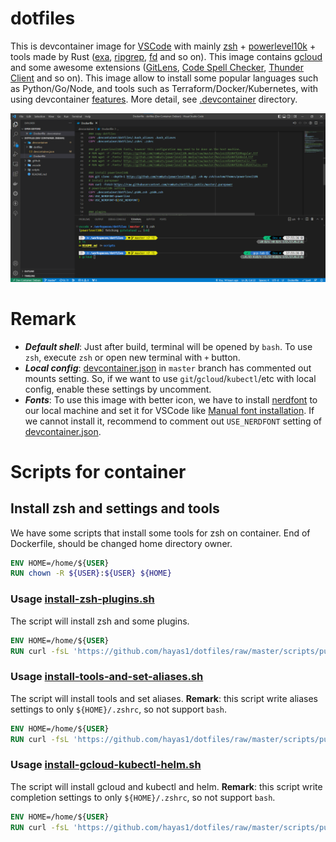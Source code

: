 # dotfiles
This is devcontainer image for [VSCode](https://github.com/microsoft/vscode) with mainly [zsh](https://github.com/zsh-users/zsh) + [powerlevel10k](https://github.com/romkatv/powerlevel10k) + tools made by Rust ([exa](https://github.com/ogham/exa), [ripgrep](https://github.com/BurntSushi/ripgrep), [fd](https://github.com/sharkdp/fd) and so on). This image contains [gcloud](https://github.com/google-cloud-sdk-unofficial/google-cloud-sdk) and some awesome extensions ([GitLens](https://github.com/gitkraken/vscode-gitlens), [Code Spell Checker](https://github.com/streetsidesoftware/vscode-spell-checker), [Thunder Client](https://github.com/rangav/thunder-client-support) and so on). This image allow to install some popular languages such as Python/Go/Node, and tools such as Terraform/Docker/Kubernetes, with using devcontainer [features](https://github.com/devcontainers/features). More detail, see [.devcontainer](/.devcontainer/) directory.

![main screen](/images/main.png)

# Remark
- ***Default shell***: Just after build, terminal will be opened by `bash`. To use `zsh`, execute `zsh` or open new terminal with `+` button.
- ***Local config***: [devcontainer.json](.devcontainer/devcontainer.json) in `master` branch has commented out mounts setting. So, if we want to use `git`/`gcloud`/`kubectl`/etc with local config, enable these settings by uncomment.
- ***Fonts***: To use this image with better icon, we have to install [nerdfont](https://github.com/ryanoasis/nerd-fonts) to our local machine and set it for VSCode like [Manual font installation](https://github.com/romkatv/powerlevel10k/blob/master/font.md#manual-font-installation). If we cannot install it, recommend to comment out `USE_NERDFONT` setting of [devcontainer.json](/.devcontainer/devcontainer.json).

# Scripts for container
## Install zsh and settings and tools
We have some scripts that install some tools for zsh on container.
End of Dockerfile, should be changed home directory owner.
```dockerfile
ENV HOME=/home/${USER}
RUN chown -R ${USER}:${USER} ${HOME}
```

### Usage [install-zsh-plugins.sh](/scripts/public/docker/install-zsh-plugins.sh)
The script will install zsh and some plugins.
```dockerfile
ENV HOME=/home/${USER}
RUN curl -fsL 'https://github.com/hayas1/dotfiles/raw/master/scripts/public/docker/install-zsh-plugins.sh' | bash -s
```

### Usage [install-tools-and-set-aliases.sh](/scripts/public/docker/install-tools-and-set-aliases.sh)
The script will install tools and set aliases. **Remark**: this script write aliases settings to only `${HOME}/.zshrc`, so not support `bash`.
```dockerfile
ENV HOME=/home/${USER}
RUN curl -fsL 'https://github.com/hayas1/dotfiles/raw/master/scripts/public/docker/install-tools-and-set-aliases.sh' | bash -s
```

### Usage [install-gcloud-kubectl-helm.sh](/scripts/public/docker/install-gcloud-kubectl-helm.sh)
The script will install gcloud and kubectl and helm. **Remark**: this script write completion settings to only `${HOME}/.zshrc`, so not support `bash`.
```dockerfile
ENV HOME=/home/${USER}
RUN curl -fsL 'https://github.com/hayas1/dotfiles/raw/master/scripts/public/docker/install-gcloud-kubectl-helm.sh' | bash -s
```
